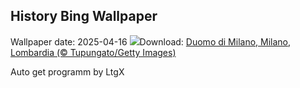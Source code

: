 ## History Bing Wallpaper
Wallpaper date: 2025-04-16
![](https://www.bing.com/th?id=OHR.MilanSpringCiliegi_IT-IT8049577261_UHD.jpg&w=1000)Download: [Duomo di Milano, Milano, Lombardia (© Tupungato/Getty Images)](https://www.bing.com/th?id=OHR.MilanSpringCiliegi_IT-IT8049577261_UHD.jpg)

Auto get programm by LtgX
